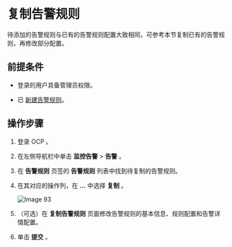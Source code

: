 # 复制告警规则

待添加的告警规则与已有的告警规则配置大致相同，可参考本节复制已有的告警规则，再修改部分配置。

## 前提条件

* 登录的用户具备管理员权限。

* 已 [新建告警规则](../300.manage-alert-rules/100.create-an-alert-rule.md)。

## 操作步骤

1. 登录 OCP 。

2. 在左侧导航栏中单击 **监控告警** \> **告警** 。

3. 在 **告警规则** 页签的 **告警规则** 列表中找到待复制的告警规则。

4. 在其对应的操作列，在 **...** 中选择 **复制** 。

   ![Image 93](https://obbusiness-private.oss-cn-shanghai.aliyuncs.com/doc/img/ocp/401/%E5%A4%8D%E5%88%B6%E5%91%8A%E8%AD%A6%E8%A7%84%E5%88%991.png)

5. （可选）在 **复制告警规则** 页面修改告警规则的基本信息、规则配置和告警详情配置。

6. 单击 **提交** 。
